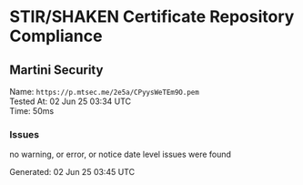 # STIR/SHAKEN Certificate Repository Compliance

## Martini Security

Name: `https://p.mtsec.me/2e5a/CPyysWeTEm9O.pem`\
Tested At: 02 Jun 25 03:34 UTC\
Time: 50ms

### Issues

no warning, or error, or notice date level issues were found

Generated: 02 Jun 25 03:45 UTC